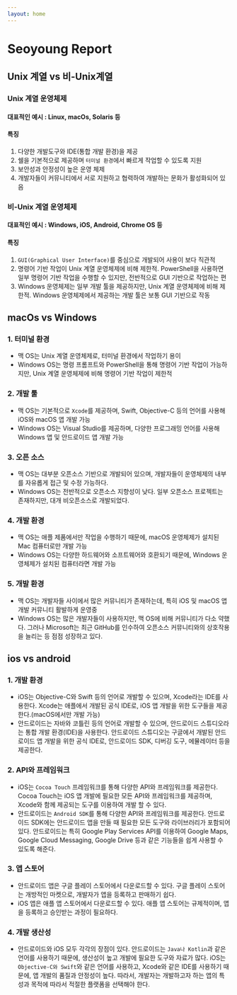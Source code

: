 ```yaml
---
layout: home
---
```


# Seoyoung Report


## Unix 계열 vs 비-Unix계열
### Unix 계열 운영체제
#### 대표적인 예시 : Linux, macOs, Solaris 등
#### 특징
1. 다양한 개발도구와 IDE(통합 개발 환경)을 제공
2. 쉘을 기본적으로 제공하며 `터미널 환경`에서 빠르게 작업할 수 있도록 지원
3. 보안성과 안정성이 높은 운영 체제
4. 개발자들이 커뮤니티에서 서로 지원하고 협력하여 개발하는 문화가 활성화되어 있음

### 비-Unix 계열 운영체제
#### 대표적인 예시 : Windows, iOS, Android, Chrome OS 등
#### 특징
1. `GUI(Graphical User Interface)`를 중심으로 개발되어 사용이 보다 직관적
2. 명령어 기반 작업이 Unix 계열 운영체제에 비해 제한적. PowerShell을 사용하면 일부 명령어 기반 작업을 수행할 수 있지만, 전반적으로 GUI 기반으로 작업하는 편
3. Windows 운영체제는 일부 개발 툴을 제공하지만, Unix 계열 운영체제에 비해 제한적. Windows 운영체제에서 제공하는 개발 툴은 보통 GUI 기반으로 작동

## macOs vs Windows
### 1. 터미널 환경
- 맥 OS는 Unix 계열 운영체제로, 터미널 환경에서 작업하기 용이
- Windows OS는 명령 프롬프트와 PowerShell을 통해 명령어 기반 작업이 가능하지만, Unix 계열 운영체제에 비해 명령어 기반 작업이 제한적

### 2. 개발 툴
- 맥 OS는 기본적으로 `Xcode`를 제공하며, Swift, Objective-C 등의 언어를 사용해 iOS와 macOS 앱 개발 가능
- Windows OS는 Visual Studio를 제공하며, 다양한 프로그래밍 언어를 사용해 Windows 앱 및 안드로이드 앱 개발 가능

### 3. 오픈 소스
- 맥 OS는 대부분 오픈소스 기반으로 개발되어 있으며, 개발자들이 운영체제의 내부를 자유롭게 접근 및 수정 가능하다.
- Windows OS는 전반적으로 오픈소스 지향성이 낮다. 일부 오픈소스 프로젝트는 존재하지만, 대개 비오픈소스로 개발되었다.

### 4. 개발 환경
- 맥 OS는 애플 제품에서만 작업을 수행하기 때문에, macOS 운영체제가 설치된 Mac 컴퓨터로만 개발 가능
- Windows OS는 다양한 하드웨어와 소프트웨어와 호환되기 때문에, Windows 운영체제가 설치된 컴퓨터라면 개발 가능

### 5. 개발 환경
- 맥 OS는 개발자들 사이에서 많은 커뮤니티가 존재하는데, 특히 iOS 및 macOS 앱 개발 커뮤니티 활발하게 운영중
- Windows OS는 많은 개발자들이 사용하지만, 맥 OS에 비해 커뮤니티가 다소 약했다. 그러나 Microsoft는 최근 GitHub를 인수하여 오픈소스 커뮤니티와의 상호작용을 늘리는 등 점점 성장하고 있다.

## ios vs android
### 1. 개발 환경
- iOS는 Objective-C와 Swift 등의 언어로 개발할 수 있으며, Xcode라는 IDE를 사용한다. Xcode는 애플에서 개발된 공식 IDE로, iOS 앱 개발을 위한 도구들을 제공한다.(macOS에서만 개발 가능)
- 안드로이드는 자바와 코틀린 등의 언어로 개발할 수 있으며, 안드로이드 스튜디오라는 통합 개발 환경(IDE)을 사용한다. 안드로이드 스튜디오는 구글에서 개발된 안드로이드 앱 개발을 위한 공식 IDE로, 안드로이드 SDK, 디버깅 도구, 에뮬레이터 등을 제공한다.

### 2. API와 프레임워크
- iOS는 `Cocoa Touch` 프레임워크를 통해 다양한 API와 프레임워크를 제공한다. Cocoa Touch는 iOS 앱 개발에 필요한 모든 API와 프레임워크를 제공하며, Xcode와 함께 제공되는 도구를 이용하여 개발 할 수 있다.
- 안드로이드는 `Android SDK`를 통해 다양한 API와 프레임워크를 제공한다. 안드로이드 SDK에는 안드로이드 앱을 만들 때 필요한 모든 도구와 라이브러리가 포함되어 있다. 안드로이드는 특히 Google Play Services API를 이용하여 Google Maps, Google Cloud Messaging, Google Drive 등과 같은 기능들을 쉽게 사용할 수 있도록 해준다.

### 3. 앱 스토어
- 안드로이드 앱은 구글 플레이 스토어에서 다운로드할 수 있다. 구글 플레이 스토어는 개방적인 마켓으로, 개발자가 앱을 등록하고 판매하기 쉽다.
- iOS 앱은 애플 앱 스토어에서 다운로드할 수 있다. 애플 앱 스토어는 규제적이며, 앱을 등록하고 승인받는 과정이 필요하다.

### 4. 개발 생산성
- 안드로이드와 iOS 모두 각각의 장점이 있다. 안드로이드는 `Java나 Kotlin`과 같은 언어를 사용하기 때문에, 생산성이 높고 개발에 필요한 도구와 자료가 많다. iOS는 `Objective-C와 Swift`와 같은 언어를 사용하고, Xcode와 같은 IDE를 사용하기 때문에, 앱 개발의 품질과 안정성이 높다. 따라서, 개발자는 개발하고자 하는 앱의 특성과 목적에 따라서 적절한 플랫폼을 선택해야 한다.
